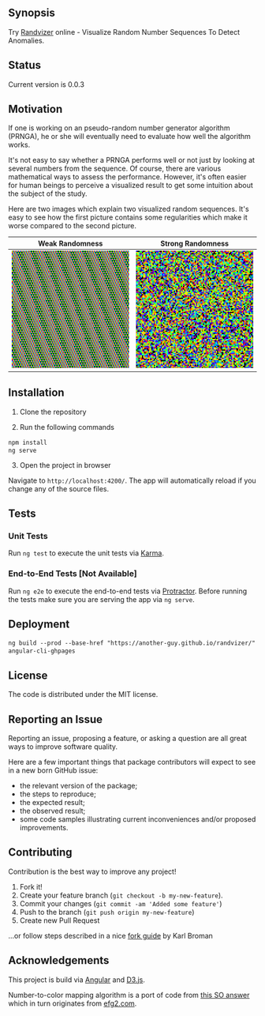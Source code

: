 ## Synopsis

Try [Randvizer](http://soloydenko.com/randvizer/) online - Visualize Random Number Sequences To Detect Anomalies.

## Status

Current version is 0.0.3

## Motivation

If one is working on an pseudo-random number generator algorithm (PRNGA), he or she will eventually need to evaluate how well the algorithm works.

It's not easy to say whether a PRNGA performs well or not just by looking at several numbers from the sequence.
Of course, there are various mathematical ways to assess the performance.
However, it's often easier for human beings to perceive a visualized result to get some intuition about the subject of the study.

Here are two images which explain two visualized random sequences.
It's easy to see how the first picture contains some regularities which make it worse compared to the second picture.

| Weak Randomness | Strong Randomness |
|:-------------:|:-------------:|
| ![Weak Randomness](https://github.com/another-guy/randvizer/raw/master/doc/img/BadRandomSequence.png) | ![Strong Randomness](https://github.com/another-guy/randvizer/raw/master/doc/img/GoodRandomSequence.png) |

## Installation

1. Clone the repository

2. Run the following commands

```
npm install
ng serve
```

3. Open the project in browser

Navigate to `http://localhost:4200/`. The app will automatically reload if you change any of the source files.

## Tests

### Unit Tests

Run `ng test` to execute the unit tests via [Karma](https://karma-runner.github.io).

### End-to-End Tests [Not Available]

Run `ng e2e` to execute the end-to-end tests via [Protractor](http://www.protractortest.org/).
Before running the tests make sure you are serving the app via `ng serve`.

## Deployment

```
ng build --prod --base-href "https://another-guy.github.io/randvizer/"
angular-cli-ghpages
```

## License

The code is distributed under the MIT license.

## Reporting an Issue

Reporting an issue, proposing a feature, or asking a question are all great ways to improve software quality.

Here are a few important things that package contributors will expect to see in a new born GitHub issue:
* the relevant version of the package;
* the steps to reproduce;
* the expected result;
* the observed result;
* some code samples illustrating current inconveniences and/or proposed improvements.

## Contributing

Contribution is the best way to improve any project!

1. Fork it!
2. Create your feature branch (```git checkout -b my-new-feature```).
3. Commit your changes (```git commit -am 'Added some feature'```)
4. Push to the branch (```git push origin my-new-feature```)
5. Create new Pull Request

...or follow steps described in a nice [fork guide](http://kbroman.org/github_tutorial/pages/fork.html) by Karl Broman

## Acknowledgements

This project is build via [Angular](https://angular.io/) and [D3.js](https://d3js.org/).

Number-to-color mapping algorithm is a port of code from [this SO answer](http://stackoverflow.com/a/2376159/482868) which in turn originates from [efg2.com](http://www.efg2.com/Lab/ScienceAndEngineering/Spectra.htm).
